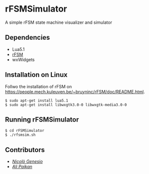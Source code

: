 # rFSMSimulator
A simple rFSM state machine visualizer and simulator

Dependencies 
------------
* Lua5.1 
* [rFSM](https://people.mech.kuleuven.be/~bruyninc/rFSM/doc/README.html)
* wxWidgets

Installation on Linux
---------------------
Follwo the installation of rFSM on https://people.mech.kuleuven.be/~bruyninc/rFSM/doc/README.html. 

```
$ sudo apt-get install lua5.1
$ sudo apt-get install libwxgtk3.0-0 libwxgtk-media3.0-0
```

Running rFSMSimulator
---------------------
```
$ cd rFSMSimulator
$ ./rfsmsim.sh
```

Contributors
-------------
* [*Nicolò Genesio*](https://github.com/Nicogene)
* [*Ali Paikan*](https://github.com/apaikan)
